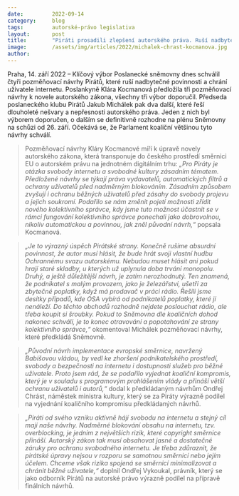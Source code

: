```yaml
---
date:         2022-09-14
category:     blog
tags:         autorské-právo legislativa
layout:       post
title:        "Piráti prosadili zlepšení autorského práva. Ruší nadbytečné povinnosti a chrání uživatele internetu"
image:        /assets/img/articles/2022/michalek-chrast-kocmanova.jpg
author:       
---
```





Praha, 14. září 2022 – Klíčový výbor Poslanecké sněmovny dnes schválil čtyři pozměňovací návrhy Pirátů, které ruší nadbytečné povinnosti a chrání uživatele internetu. Poslankyně Klára Kocmanová předložila tři pozměňovací návrhy k novele autorského zákona, všechny tři výbor doporučil. Předseda poslaneckého klubu Pirátů Jakub Michálek pak dva další, které řeší dlouholeté nešvary a nepřesnosti autorského práva. Jeden z nich byl výborem doporučen, o dalším se definitivně rozhodne na plénu Sněmovny na schůzi od 26. září. Očekává se, že Parlament koaliční většinou tyto návrhy schválí. 

> Pozměňovací návrhy Kláry Kocmanové míří k úpravě novely autorského zákona, která transponuje do českého prostředí směrnici EU o autorském právu na jednotném digitálním trhu: *„Pro Piráty je otázka svobody internetu a svobodné kultury zásadním tématem. Předložené návrhy se týkají práva vydavatelů, automatických filtrů a ochrany uživatelů před nadměrným blokováním. Zásadním způsobem zvyšují i ochranu běžných uživatelů před zásahy do svobody projevu a jejich soukromí. Podařilo se nám změnit pojetí možnosti zřídit nového kolektivního správce, kdy jsme tuto možnost účastnit se v rámci fungování kolektivního správce ponechali jako dobrovolnou, nikoliv automatickou a povinnou, jak zněl původní návrh,“* popsala Kocmanová.

> *„Je to výrazný úspěch Pirátské strany. Konečně rušíme absurdní povinnost, že autor musí hlásit, že bude hrát svoji vlastní hudbu Ochrannému svazu autorskému. Nebudou muset hlásit ani pokud hrají staré skladby, u kterých už uplynula doba trvání monopolu. Druhý, a ještě důležitější návrh, je zatím nerozhodnutý. Ten znamená, že podnikatel s malým provozem, jako je železářství, ušetří za zbytečné poplatky, když má prodavač v práci rádio. Řešili jsme desítky případů, kde OSA vybírá od podnikatelů poplatky, které jí nenáleží. Do těchto obchodů rozhodně nejdete poslouchat rádio, ale třeba koupit si šroubky. Pokud to Sněmovna dle koaličních dohod nakonec schválí, je to konec otravování a popotahování ze strany kolektivního správce,“* okomentoval Michálek pozměňovací návrhy, které předkládá Sněmovně.

> *„Původní návrh implementace evropské směrnice, navržený Babišovou vládou, by vedl ke zhoršení podnikatelského prostředí, svobody a bezpečnosti na internetu i dostupnosti služeb pro běžné uživatele. Proto jsem rád, že se podařilo vyjednat koaliční kompromis, který je v souladu s programovým prohlášením vlády a přináší větší ochranu uživatelů i autorů,“* dodal k předkládaným návrhům Ondřej Chrást, náměstek ministra kultury, který se za Piráty výrazně podílel na vyjednání koaličního kompromisu předkládaných návrhů.

> *„Piráti od svého vzniku aktivně hájí svobodu na internetu a stejný cíl mají naše návrhy. Nadměrné blokování obsahu na internetu, tzv. overblocking, je jedním z největších rizik, které copyright směrnice přináší. Autorský zákon tak musí obsahovat jasné a dostatečné záruky pro ochranu svobodného internetu. Je třeba zdůraznit, že pirátské úpravy nejsou v rozporu se samotnou směrnicí nebo jejím účelem. Chceme však rizika spojená se směrnicí minimalizovat a chránit běžné uživatele,“* doplnil Ondřej Vykoukal, právník, který se jako odborník Pirátů na autorské právo výrazně podílel na přípravě finálních návrhů.
